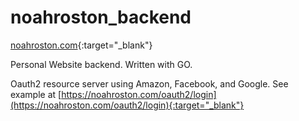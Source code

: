 # noahroston_backend

[noahroston.com](https://noahroston.com){:target="_blank"}

Personal Website backend. Written with GO. 

Oauth2 resource server using Amazon, Facebook, and Google. See example at [https://noahroston.com/oauth2/login](https://noahroston.com/oauth2/login){:target="_blank"}
